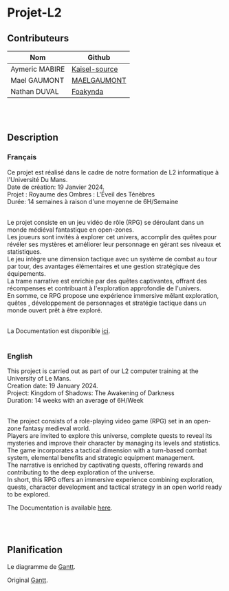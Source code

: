 # Projet-L2
## Contributeurs
| Nom            | Github                                            |
|----------------|---------------------------------------------------|
| Aymeric MABIRE | [Kaisel-source](https://github.com/Kaisel-source) |
| Mael GAUMONT   | [MAELGAUMONT](https://github.com/MAELGAUMONT)     |
| Nathan DUVAL   | [Foakynda](https://github.com/foakynda)           |


<br><br>
## Description

### Français

Ce projet est réalisé dans le cadre de notre formation de L2 informatique à l'Université Du Mans. <br>
Date de création: 19 Janvier 2024.<br>
Projet : Royaume des Ombres : L'Éveil des Ténèbres<br>
Durée: 14 semaines à raison d'une moyenne de 6H/Semaine
<br><br>



Le projet consiste en un jeu vidéo de rôle (RPG) se déroulant dans un monde médiéval fantastique en open-zones.<br>
Les joueurs sont invités à explorer cet univers, accomplir des quêtes pour révéler ses mystères et améliorer leur personnage en gérant ses niveaux et statistiques.<br>
Le jeu intègre une dimension tactique avec un système de combat au tour par tour, des avantages élémentaires et une gestion stratégique des équipements.<br>
La trame narrative est enrichie par des quêtes captivantes, offrant des récompenses et contribuant à l'exploration approfondie de l'univers. <br>
En somme, ce RPG propose une expérience immersive mêlant exploration, quêtes , développement de personnages et stratégie tactique dans un monde ouvert prêt à être exploré.<br>
<br>

La Documentation est disponible [ici](...).
<br><br>



### English


This project is carried out as part of our L2 computer training at the University of Le Mans. <br>
Creation date: 19 January 2024.<br>
Project: Kingdom of Shadows: The Awakening of Darkness<br>
Duration: 14 weeks with an average of 6H/Week
<br><br>

The project consists of a role-playing video game (RPG) set in an open-zone fantasy medieval world.<br>
Players are invited to explore this universe, complete quests to reveal its mysteries and improve their character by managing its levels and statistics.<br>
The game incorporates a tactical dimension with a turn-based combat system, elemental benefits and strategic equipment management.<br>
The narrative is enriched by captivating quests, offering rewards and contributing to the deep exploration of the universe.<br> 
In short, this RPG offers an immersive experience combining exploration, quests, character development and tactical strategy in an open world ready to be explored.

The Documentation is available [here](...).


<br><br>
## Planification
Le diagramme de  [Gantt](https://docs.google.com/spreadsheets/d/1oraEitjXwUc6oYZVz5umQa5b7MFquI0YAICNxATrhJg/edit#gid=1115838130).<br>

Original [Gantt](https://docs.google.com/spreadsheets/d/1oraEitjXwUc6oYZVz5umQa5b7MFquI0YAICNxATrhJg/edit#gid=1115838130).

